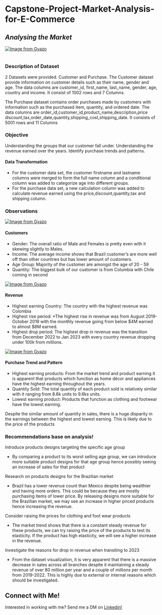 # Capstone-Project-Market-Analysis-for-E-Commerce

## _Analysing the Market_
[![Image from Gyazo](https://i.gyazo.com/c41db336d13d107df559d988b563db2e.png)](https://i.gyazo.com/c41db336d13d107df559d988b563db2e.png)
#

### Description of Dataset
2 Datasets were provided. Customer and Purchase. 
The Customer dataset provide information on customer details such as their name, gender and age. The data columns are customer_id, first_name, last_name, gender, age, country and income. It consist of 1002 rows and 7 Columns.

The Purchase dataset contains order purchases made by customers with information such as the purchased item, quantity, and ordered date. The data columns are order_id,customer_id,product_name,description,price	discount,tax,order_date,quantity,shipping_cost,shipping_date. It consists of 5001 rows and 11 Columns


### Objective
Understanding the groups that our customer fall under.
Understanding the revenue earned over the years. 
Identify purchase trends and patterns.



#### Data Transformation
* For the customer data set, the customer firstname and lastname columns were merged to form the full name column and a conditional column was added to categorize age into different groups.
* For the purchase data set, a new calculation column was added to calculate revenue earned using the price,discount,quantity,tax and shipping column.

### Observations
[![Image from Gyazo](https://i.gyazo.com/ed3038196b0896e99708bfa66f00f4e9.png)](https://i.gyazo.com/ed3038196b0896e99708bfa66f00f4e9.png)
#### Customers
* Gender: The overall ratio of Male and Females is pretty even with it skewing slightly to Males.
* Income: The average income shows that Brazil customer’s are more well off than other countries but has lower amount of customers.  
* Age Group: Majority of the customer are amongst the age of 20 - 59
* Quantity: The biggest bulk of our customer is from Columbia with Chile coming in second 



[![Image from Gyazo](https://i.gyazo.com/03c71c9256c32c60116d657f24b6444e.png)](https://i.gyazo.com/03c71c9256c32c60116d657f24b6444e.png)

#### Revenue
* Highest earning Country: The country with the highest revenue was Colombia
* Highest rise period: *The highest rise in revenue was from August 2019- October 2019 with the monthly revenue going from below $4M earned to almost $8M earned.
* Highest drop period: The highest drop in revenue was the transition from December 2022 to Jan 2023 with every country revenue dropping under 100k from millions. 


[![Image from Gyazo](https://i.gyazo.com/6cb1178f94e0d98ba0f0822d34f635d0.png)](https://i.gyazo.com/6cb1178f94e0d98ba0f0822d34f635d0.png)

#### Purchase Trend and Pattern
* Highest earning products: From the market trend and product earning it is apparent that products which function as home décor and appliances have the highest earning throughout the years.  
* Quantity Sold: The total quantity of each product sold is relatively similar with it ranging from 8.6k units to 9.6ks units. 
* Lowest earning product: Products that function as clothing and footwear have the lowest earning. 

Despite the similar amount of quantity in sales, there is a huge disparity in the earnings between the highest and lowest earning. This is likely due to the price of the products

### Recommendations base on analysis!

Introduce products designs targeting the specific age group
*	By comparing a product to its worst selling age group, we can introduce more suitable product designs for that age group hence possibly seeing an increase of sales for that product

Research on products designs for the Brazilian market
* Brazil has a lower revenue count than Mexico despite being wealthier and having more orders. This could be because they are mostly purchasing items of lower price. By releasing designs more suitable for the Brazilian market, we may see an increase in higher priced products hence increasing the revenue.

Consider raising the prices for clothing and foot wear products
* The market trend shows that there is a constant steady revenue for these products, we can try raising the price of the products to test its elasticity.  If the product has high elasticity, we will see a higher increase in the revenue.

Investigate the reasons for drop in revenue when transiting to 2023
* From the dataset visualization, it is very apparent that there is a massive decrease in sales across all branches despite it maintaining a steady revenue of over 80 million per year and  a couple of millions per month from 2019-2022. This is highly due to external or internal reasons which should be investigated.

## Connect with Me!
Interested in working with me? Send me a DM on [Linkedin!](https://www.linkedin.com/in/nico-tham/)







